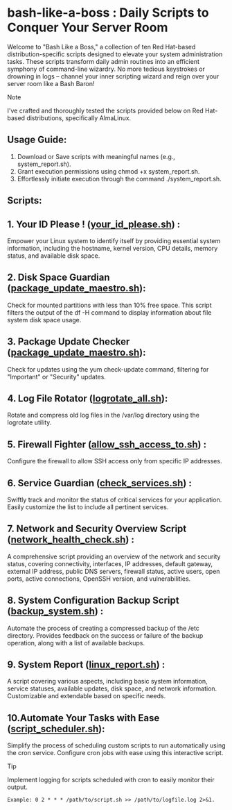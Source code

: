 # bash-like-a-boss : Daily Scripts to Conquer Your Server Room

Welcome to "Bash Like a Boss," a collection of ten Red Hat-based distribution-specific scripts designed to elevate your system administration tasks. These scripts transform daily admin routines into an efficient symphony of command-line wizardry. No more tedious keystrokes or drowning in logs – channel your inner scripting wizard and reign over your server room like a Bash Baron!

> [!NOTE]
> I've crafted and thoroughly tested the scripts provided below on Red Hat-based distributions, specifically AlmaLinux. 
## Usage Guide:

1. Download or Save scripts with meaningful names (e.g., system_report.sh).
2. Grant execution permissions using chmod +x system_report.sh.
3. Effortlessly initiate execution through the command ./system_report.sh.
   
## Scripts:

## 1.  Your ID Please ! ([your_id_please.sh](your_id_please.sh)) :
Empower your Linux system to identify itself by providing essential system information, including the hostname, kernel version, CPU details, memory status, and available disk space.

## 2. Disk Space Guardian ([package_update_maestro.sh](package_update_maestro.sh)):
Check for mounted partitions with less than 10% free space. This script filters the output of the df -H command to display information about file system disk space usage.

##  3. Package Update Checker ([package_update_maestro.sh](package_update_maestro.sh)):
Check for updates using the yum check-update command, filtering for "Important" or "Security" updates.

## 4. Log File Rotator ([logrotate_all.sh](logrotate_all.sh)):
Rotate and compress old log files in the /var/log directory using the logrotate utility.

## 5. Firewall Fighter ([allow_ssh_access_to.sh](allow_ssh_access_to.sh)) :
Configure the firewall to allow SSH access only from specific IP addresses.

## 6. Service Guardian ([check_services.sh](check_services.sh)) :
Swiftly track and monitor the status of critical services for your application. Easily customize the list to include all pertinent services.

## 7. Network and Security Overview Script ([network_health_check.sh](network_health_check.sh)) :
A comprehensive script providing an overview of the network and security status, covering connectivity, interfaces, IP addresses, default gateway, external IP address, public DNS servers, firewall status, active users, open ports, active connections, OpenSSH version, and vulnerabilities.

## 8. System Configuration Backup Script ([backup_system.sh](backup_system.sh)) :
Automate the process of creating a compressed backup of the /etc directory. Provides feedback on the success or failure of the backup operation, along with a list of available backups.

## 9. System Report ([linux_report.sh](linux_report.sh)) :
A script covering various aspects, including basic system information, service statuses, available updates, disk space, and network information. Customizable and extendable based on specific needs.

## 10.Automate Your Tasks with Ease ([script_scheduler.sh](script_scheduler.sh)):
Simplify the process of scheduling custom scripts to run automatically using the cron service. Configure cron jobs with ease using this interactive script.

>[!TIP] 
> Implement logging for scripts scheduled with cron to easily monitor their output.
>```
> Example: 0 2 * * * /path/to/script.sh >> /path/to/logfile.log 2>&1.
>```
